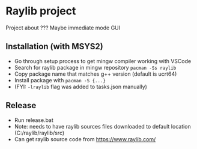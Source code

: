 # Raylib project

Project about ???
Maybe immediate mode GUI

## Installation (with MSYS2)
- Go through setup process to get mingw compiler working with VSCode
- Search for raylib package in mingw repository `pacman -Ss raylib`
- Copy package name that matches g++ version (default is ucrt64)
- Install package with `pacman -S {...}`
- (FYI: `-lraylib` flag was added to tasks.json manually)

## Release
- Run release.bat
- Note: needs to have raylib sources files downloaded to default location (C:/raylib/raylib/src)
- Can get raylib source code from https://www.raylib.com/